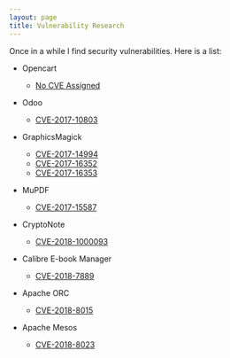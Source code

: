 ```yaml
---
layout: page
title: Vulnerability Research
---
```


Once in a while I find security vulnerabilities. Here is a list:

* Opencart

  * [No CVE Assigned](https://blogs.securiteam.com/index.php/archives/3022)

* Odoo

  * [CVE-2017-10803](https://github.com/odoo/odoo/issues/17898)

* GraphicsMagick

  * [CVE-2017-14994](https://nandynarwhals.org/CVE-2017-14994/)
  * [CVE-2017-16352](https://nandynarwhals.org/CVE-2017-16352/)
  * [CVE-2017-16353](https://nandynarwhals.org/CVE-2017-16353/)

* MuPDF

  * [CVE-2017-15587](https://nandynarwhals.org/CVE-2017-15587/)

* CryptoNote

  * <a href="/cryptonote-unauthenticated-json-rpc">CVE-2018-1000093</a>

* Calibre E-book Manager

  * <a href="/CVE-2018-7889">CVE-2018-7889</a>

* Apache ORC

  * <a href="/CVE-2018-8015">CVE-2018-8015</a>

* Apache Mesos

  * <a href="/CVE-2018-8023">CVE-2018-8023</a>
